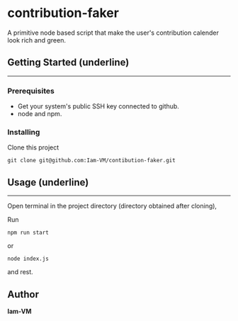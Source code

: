 # contribution-faker

A primitive node based script that make the user's contribution calender look rich and green.

## Getting Started (underline)
----------


### Prerequisites

* Get your system's public SSH key connected to github.
* node and npm.


### Installing

Clone this project

```
git clone git@github.com:Iam-VM/contibution-faker.git 
```

## Usage (underline)
---------

Open terminal in the project directory (directory obtained after cloning),

Run 

```
npm run start
```
or

```
node index.js
```

and rest.

## Author

**Iam-VM** 
